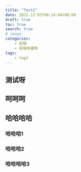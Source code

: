 ```yaml
---
title: "Test2"
date: 2022-12-03T00:14:04+08:00
draft: true
toc: true
search: true
# image: 
categories:
    - 前端
    - 前端多媒体
tags:
    - tag3
---
```


## 测试呀

## 呵呵呵

## 哈哈哈哈

### 哈哈哈1
### 哈哈哈2
### 哈哈哈哈3




